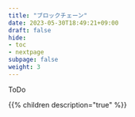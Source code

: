 ```yaml
---
title: "ブロックチェーン"
date: 2023-05-30T18:49:21+09:00
draft: false
hide:
- toc
- nextpage
subpage: false
weight: 3
---
```


ToDo

<!--more-->

{{% children description="true"   %}}